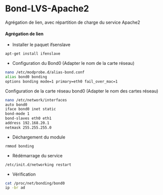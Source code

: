 # Bond-LVS-Apache2
Agrégation de lien, avec répartition de charge du service Apache2

#### Agrégation de lien

- Installer le paquet ifsenslave
```bash
apt-get install ifenslave
```
- Configuration du Bond0 (Adapter le nom de la carte réseau)
```bash
nano /etc/modprobe.d/alias-bond.conf
alias bond0 bonding
options bonding mode=1 primary=eth0 fail_over_mac=1
```
Configuration de la carte réseau bond0 (Adapter le nom des cartes réseau)
```bash
nano /etc/network/interfaces
auto bond0
iface bond0 inet static
bond-mode 1
bond-slaves eth0 eth1
address 192.168.20.1
netmask 255.255.255.0
```
- Déchargement du module
```bash
rmmod bonding
```
- Rédémarrage du service
```bash
/etc/init.d/networking restart
```
- Vérification
```bash
cat /proc/net/bonding/bond0
ip -br ad
```

